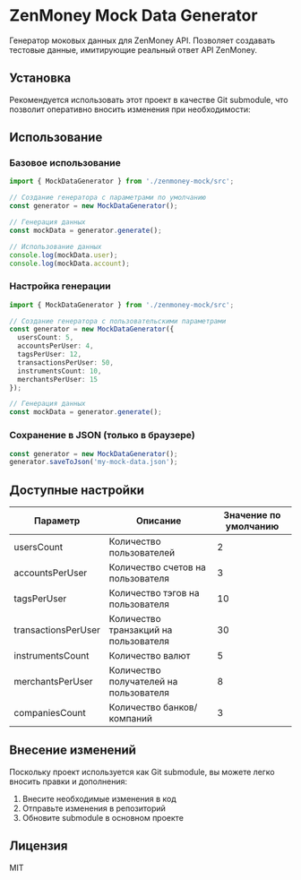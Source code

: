 # ZenMoney Mock Data Generator

Генератор моковых данных для ZenMoney API. Позволяет создавать тестовые данные, имитирующие реальный ответ API ZenMoney.

## Установка

Рекомендуется использовать этот проект в качестве Git submodule, что позволит оперативно вносить изменения при необходимости:

## Использование

### Базовое использование

```typescript
import { MockDataGenerator } from './zenmoney-mock/src';

// Создание генератора с параметрами по умолчанию
const generator = new MockDataGenerator();

// Генерация данных
const mockData = generator.generate();

// Использование данных
console.log(mockData.user);
console.log(mockData.account);
```

### Настройка генерации

```typescript
import { MockDataGenerator } from './zenmoney-mock/src';

// Создание генератора с пользовательскими параметрами
const generator = new MockDataGenerator({
  usersCount: 5,
  accountsPerUser: 4,
  tagsPerUser: 12,
  transactionsPerUser: 50,
  instrumentsCount: 10,
  merchantsPerUser: 15
});

// Генерация данных
const mockData = generator.generate();
```

### Сохранение в JSON (только в браузере)

```typescript
const generator = new MockDataGenerator();
generator.saveToJson('my-mock-data.json');
```

## Доступные настройки

| Параметр | Описание | Значение по умолчанию |
|----------|----------|----------------------|
| usersCount | Количество пользователей | 2 |
| accountsPerUser | Количество счетов на пользователя | 3 |
| tagsPerUser | Количество тэгов на пользователя | 10 |
| transactionsPerUser | Количество транзакций на пользователя | 30 |
| instrumentsCount | Количество валют | 5 |
| merchantsPerUser | Количество получателей на пользователя | 8 |
| companiesCount | Количество банков/компаний | 3 |

## Внесение изменений

Поскольку проект используется как Git submodule, вы можете легко вносить правки и дополнения:

1. Внесите необходимые изменения в код
2. Отправьте изменения в репозиторий
3. Обновите submodule в основном проекте

## Лицензия

MIT 